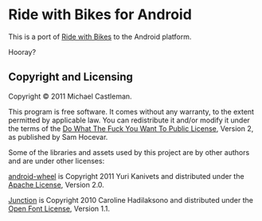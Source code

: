 Ride with Bikes for Android
===========================

This is a port of [Ride with Bikes] to the Android platform.

Hooray?

Copyright and Licensing
-----------------------

Copyright © 2011 Michael Castleman.

This program is free software. It comes without any warranty, to
the extent permitted by applicable law. You can redistribute it
and/or modify it under the terms of the [Do What The Fuck You Want
To Public License], Version 2, as published by Sam Hocevar.

Some of the libraries and assets used by this project are by other authors and
are under other licenses:

[android-wheel] is Copyright 2011 Yuri Kanivets and distributed under the
[Apache License], Version 2.0.

[Junction] is Copyright 2010 Caroline Hadilaksono and distributed under the
[Open Font License], Version 1.1.

[Ride with Bikes]: http://ridewithbikes.com/
[Do What The Fuck You Want To Public License]: http://sam.zoy.org/wtfpl/COPYING
[android-wheel]: https://code.google.com/p/android-wheel/
[Apache License]: http://www.apache.org/licenses/LICENSE-2.0
[Junction]: http://www.theleagueofmoveabletype.com/junction
[Open Font License]: http://scripts.sil.org/OFL